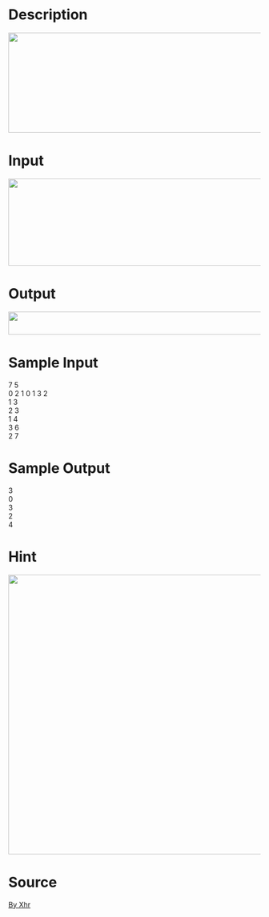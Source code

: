 
# Description

<div class="content"><p><img height="200" alt="" width="1005" src="/source/bzoj/3339/img/aHR0cHM6Ly9seWRzeS5jb20vSnVkZ2VPbmxpbmUvdXBsb2FkLzIwMTQwMS8xLmpwZw==.jpg"/></p></div>

# Input

<div class="content"><p><img height="174" alt="" width="1010" src="/source/bzoj/3339/img/aHR0cHM6Ly9seWRzeS5jb20vSnVkZ2VPbmxpbmUvdXBsb2FkLzIwMTQwMS8yLmpwZw==.jpg"/></p></div>

# Output

<div class="content"><p><img height="46" alt="" width="822" src="/source/bzoj/3339/img/aHR0cHM6Ly9seWRzeS5jb20vSnVkZ2VPbmxpbmUvdXBsb2FkLzIwMTQwMS8zLmpwZw==.jpg"/></p></div>

# Sample Input

<div class="content"><span class="sampledata">7 5<br/>
0 2 1 0 1 3 2<br/>
1 3<br/>
2 3<br/>
1 4<br/>
3 6<br/>
2 7<br/>
</span></div>

# Sample Output

<div class="content"><span class="sampledata">3<br/>
0<br/>
3<br/>
2<br/>
4<br/>
</span></div>

# Hint

<div class="content"><p></p><p><img height="559" alt="" width="921" src="/source/bzoj/3339/img/aHR0cHM6Ly9seWRzeS5jb20vSnVkZ2VPbmxpbmUvdXBsb2FkLzIwMTQwMS82LmpwZw==.jpg"/></p><p></p></div>

# Source

<div class="content"><p><a href="problemset.php?search=By Xhr">By Xhr</a></p></div>


